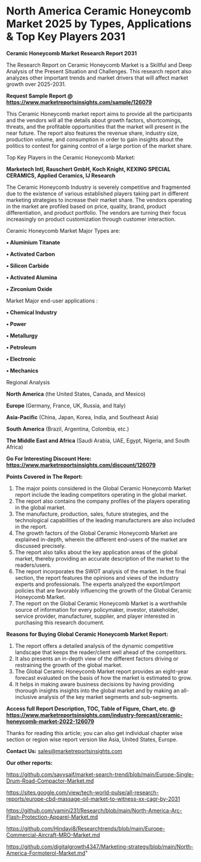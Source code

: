 # North America Ceramic Honeycomb Market 2025 by Types, Applications & Top Key Players 2031

<strong>Ceramic Honeycomb Market Research Report 2031</strong>

The Research Report on Ceramic Honeycomb Market is a Skillful and Deep Analysis of the Present Situation and Challenges. This research report also analyzes other important trends and market drivers that will affect market growth over 2025-2031.

<strong>Request Sample Report @ <a href=https://www.marketreportsinsights.com/sample/126079>https://www.marketreportsinsights.com/sample/126079</a></strong>

This Ceramic Honeycomb market report aims to provide all the participants and the vendors will all the details about growth factors, shortcomings, threats, and the profitable opportunities that the market will present in the near future. The report also features the revenue share, industry size, production volume, and consumption in order to gain insights about the politics to contest for gaining control of a large portion of the market share.

Top Key Players in the Ceramic Honeycomb Market:

<strong>Marketech Intl, Rauschert GmbH, Koch Knight, KEXING SPECIAL CERAMICS, Applied Ceramics, IJ Research</strong>

The Ceramic Honeycomb Industry is severely competitive and fragmented due to the existence of various established players taking part in different marketing strategies to increase their market share. The vendors operating in the market are profiled based on price, quality, brand, product differentiation, and product portfolio. The vendors are turning their focus increasingly on product customization through customer interaction.

Ceramic Honeycomb Market Major Types are:

<strong>• Aluminium Titanate

• Activated Carbon

• Silicon Carbide

• Activated Alumina

• Zirconium Oxide</strong>

Market Major end-user applications :

<strong>• Chemical Industry

• Power

• Metallurgy

• Petroleum

• Electronic

• Mechanics</strong>

Regional Analysis

</u><strong><b>North America</b></strong> (the United States, Canada, and Mexico)

<strong><b>Europe </b></strong>(Germany, France, UK, Russia, and Italy)

<strong><b>Asia-Pacific</b></strong> (China, Japan, Korea, India, and Southeast Asia)

<strong><b>South America</b></strong> (Brazil, Argentina, Colombia, etc.)

<strong><b>The Middle East and Africa</b></strong> (Saudi Arabia, UAE, Egypt, Nigeria, and South Africa)

<strong>Go For Interesting Discount Here: <a href=https://www.marketreportsinsights.com/discount/126079>https://www.marketreportsinsights.com/discount/126079</a></strong>

<strong>Points Covered in The Report:</strong>
<ol>
  <li>The major points considered in the Global Ceramic Honeycomb Market report include the leading competitors operating in the global market.</li>
  <li>The report also contains the company profiles of the players operating in the global market.</li>
  <li>The manufacture, production, sales, future strategies, and the technological capabilities of the leading manufacturers are also included in the report.</li>
  <li>The growth factors of the Global Ceramic Honeycomb Market are explained in-depth, wherein the different end-users of the market are discussed precisely.</li>
  <li>The report also talks about the key application areas of the global market, thereby providing an accurate description of the market to the readers/users.</li>
  <li>The report incorporates the SWOT analysis of the market. In the final section, the report features the opinions and views of the industry experts and professionals. The experts analyzed the export/import policies that are favorably influencing the growth of the Global Ceramic Honeycomb Market.</li>
  <li>The report on the Global Ceramic Honeycomb Market is a worthwhile source of information for every policymaker, investor, stakeholder, service provider, manufacturer, supplier, and player interested in purchasing this research document.</li>
</ol>
<strong>Reasons for Buying Global Ceramic Honeycomb Market Report:</strong>

<ol>
  <li>The report offers a detailed analysis of the dynamic competitive landscape that keeps the reader/client well ahead of the competitors.</li>
  <li>It also presents an in-depth view of the different factors driving or restraining the growth of the global market.</li>
  <li>The Global Ceramic Honeycomb Market report provides an eight-year forecast evaluated on the basis of how the market is estimated to grow.</li>
  <li>It helps in making aware business decisions by having providing thorough insights insights into the global market and by making an all-inclusive analysis of the key market segments and sub-segments.</li>
</ol>
<strong>Access full Report Description, TOC, Table of Figure, Chart, etc. @ <a href=https://www.marketreportsinsights.com/industry-forecast/ceramic-honeycomb-market-2022-126079>https://www.marketreportsinsights.com/industry-forecast/ceramic-honeycomb-market-2022-126079</a></strong>


Thanks for reading this article; you can also get individual chapter wise section or region wise report version like Asia, United States, Europe.

<strong>Contact Us:</strong>
sales@marketreportsinsights.com

<strong>Our other reports:</strong>

<a href=https://github.com/sayysaif/market-search-trend/blob/main/Europe-Single-Drum-Road-Compactor-Market.md>https://github.com/sayysaif/market-search-trend/blob/main/Europe-Single-Drum-Road-Compactor-Market.md</a>

<a href=https://sites.google.com/view/tech-world-pulse/all-research-reports/europe-cbd-massage-oil-market-to-witness-xx-cagr-by-2031>https://sites.google.com/view/tech-world-pulse/all-research-reports/europe-cbd-massage-oil-market-to-witness-xx-cagr-by-2031</a>

<a href=https://github.com/yamini231/Research/blob/main/North-America-Arc-Flash-Protection-Apparel-Market.md>https://github.com/yamini231/Research/blob/main/North-America-Arc-Flash-Protection-Apparel-Market.md</a>

<a href=https://github.com/Hindavi8/Researchtrends/blob/main/Europe-Commercial-Aircraft-MRO-Market.md>https://github.com/Hindavi8/Researchtrends/blob/main/Europe-Commercial-Aircraft-MRO-Market.md</a>

<a href=https://github.com/digitalgrowth4347/Marketing-strategy/blob/main/North-America-Formoterol-Market.md>https://github.com/digitalgrowth4347/Marketing-strategy/blob/main/North-America-Formoterol-Market.md</a>"
